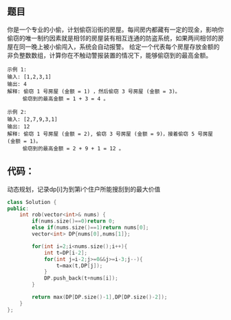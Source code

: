 ## 题目

你是一个专业的小偷，计划偷窃沿街的房屋。每间房内都藏有一定的现金，影响你偷窃的唯一制约因素就是相邻的房屋装有相互连通的防盗系统，如果两间相邻的房屋在同一晚上被小偷闯入，系统会自动报警。
给定一个代表每个房屋存放金额的非负整数数组，计算你在不触动警报装置的情况下，能够偷窃到的最高金额。
```
示例 1:
输入: [1,2,3,1]
输出: 4
解释: 偷窃 1 号房屋 (金额 = 1) ，然后偷窃 3 号房屋 (金额 = 3)。
     偷窃到的最高金额 = 1 + 3 = 4 。

示例 2:
输入: [2,7,9,3,1]
输出: 12
解释: 偷窃 1 号房屋 (金额 = 2), 偷窃 3 号房屋 (金额 = 9)，接着偷窃 5 号房屋 (金额 = 1)。
     偷窃到的最高金额 = 2 + 9 + 1 = 12 。
```
## 代码：
动态规划，记录dp[i]为到第i个住户所能搜刮到的最大价值
```c++
class Solution {
public:
    int rob(vector<int>& nums) {
        if(nums.size()==0)return 0;
        else if(nums.size()==1)return nums[0];
        vector<int> DP{nums[0],nums[1]};

        for(int i=2;i<nums.size();i++){
            int t=DP[i-2];
            for(int j=i-2;j>=0&&j>=i-3;j--){
                t=max(t,DP[j]);
            }
            DP.push_back(t+nums[i]);
        }

        return max(DP[DP.size()-1],DP[DP.size()-2]);
    }
};
```
